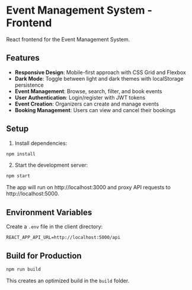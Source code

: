 # Event Management System - Frontend

React frontend for the Event Management System.

## Features

- **Responsive Design**: Mobile-first approach with CSS Grid and Flexbox
- **Dark Mode**: Toggle between light and dark themes with localStorage persistence
- **Event Management**: Browse, search, filter, and book events
- **User Authentication**: Login/register with JWT tokens
- **Event Creation**: Organizers can create and manage events
- **Booking Management**: Users can view and cancel their bookings

## Setup

1. Install dependencies:
```bash
npm install
```

2. Start the development server:
```bash
npm start
```

The app will run on http://localhost:3000 and proxy API requests to http://localhost:5000.

## Environment Variables

Create a `.env` file in the client directory:

```
REACT_APP_API_URL=http://localhost:5000/api
```

## Build for Production

```bash
npm run build
```

This creates an optimized build in the `build` folder.